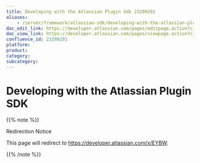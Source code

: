 ```yaml
---
title: Developing with the Atlassian Plugin Sdk 23299291
aliases:
    - /server/framework/atlassian-sdk/developing-with-the-atlassian-plugin-sdk-23299291.html
dac_edit_link: https://developer.atlassian.com/pages/editpage.action?cjm=wozere&pageId=23299291
dac_view_link: https://developer.atlassian.com/pages/viewpage.action?cjm=wozere&pageId=23299291
confluence_id: 23299291
platform:
product:
category:
subcategory:
---
```

# Developing with the Atlassian Plugin SDK

{{% note %}}

Redirection Notice

This page will redirect to <https://developer.atlassian.com/x/EYBW>.

{{% /note %}}

























